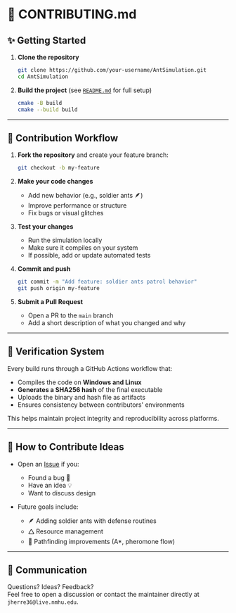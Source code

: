 # 🧠 CONTRIBUTING.md

## ✨ Getting Started

1. **Clone the repository**

   ```bash
   git clone https://github.com/your-username/AntSimulation.git
   cd AntSimulation
   ```

2. **Build the project** (see [`README.md`](https://github.com/Loksta8/AntSimulation/blob/main/README.md) for full setup)

   ```bash
   cmake -B build
   cmake --build build
   ```

---

## 🔄 Contribution Workflow

1. **Fork the repository** and create your feature branch:

   ```bash
   git checkout -b my-feature
   ```

2. **Make your code changes**

   - Add new behavior (e.g., soldier ants 🪶)
   - Improve performance or structure
   - Fix bugs or visual glitches

3. **Test your changes**

   - Run the simulation locally
   - Make sure it compiles on your system
   - If possible, add or update automated tests

4. **Commit and push**

   ```bash
   git commit -m "Add feature: soldier ants patrol behavior"
   git push origin my-feature
   ```

5. **Submit a Pull Request**

   - Open a PR to the `main` branch
   - Add a short description of what you changed and why

---

## 🔐 Verification System

Every build runs through a GitHub Actions workflow that:

- Compiles the code on **Windows and Linux**
- **Generates a SHA256 hash** of the final executable
- Uploads the binary and hash file as artifacts
- Ensures consistency between contributors' environments

This helps maintain project integrity and reproducibility across platforms.

---

## 🐜 How to Contribute Ideas

- Open an [Issue](https://github.com/Loksta8/AntSimulation/blob/main/.github/ISSUE_TEMPLATE/bug_or_feature_request.md) if you:

  - Found a bug 🐞
  - Have an idea 💡
  - Want to discuss design

- Future goals include:

  - 🪶 Adding soldier ants with defense routines
  - 🛆 Resource management
  - 🛝 Pathfinding improvements (A\*, pheromone flow)

---

## 💬 Communication

Questions? Ideas? Feedback?\
Feel free to open a discussion or contact the maintainer directly at `jherre36@live.nmhu.edu`.

